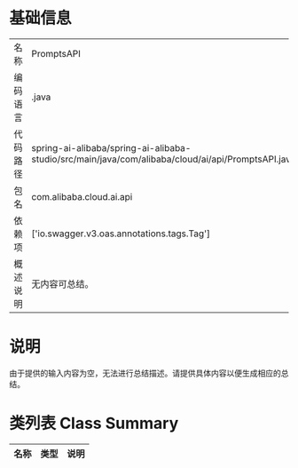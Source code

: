 # 基础信息

|      |      |
|------|------|
| 名称 | PromptsAPI |
| 编码语言 | .java |
| 代码路径 | spring-ai-alibaba/spring-ai-alibaba-studio/src/main/java/com/alibaba/cloud/ai/api/PromptsAPI.java |
| 包名 | com.alibaba.cloud.ai.api |
| 依赖项 | ['io.swagger.v3.oas.annotations.tags.Tag'] |
| 概述说明 | 无内容可总结。 |

# 说明

由于提供的输入内容为空，无法进行总结描述。请提供具体内容以便生成相应的总结。

# 类列表 Class Summary

| 名称   | 类型  | 说明 |
|-------|------|-------------|




